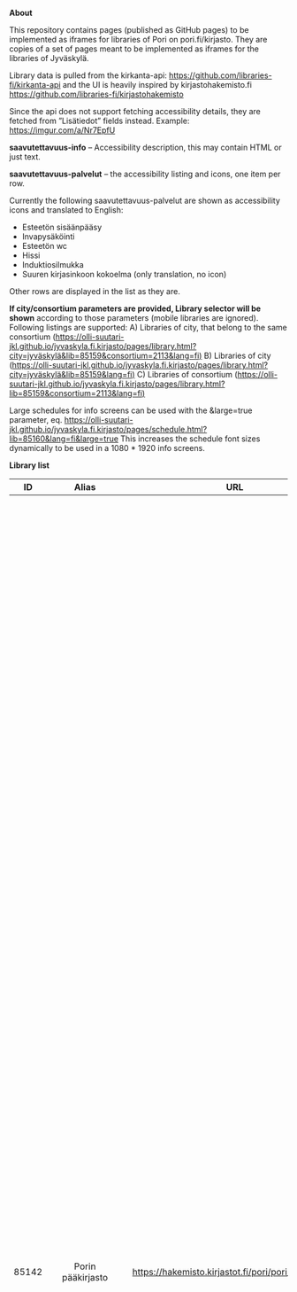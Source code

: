 **About**

This repository contains pages (published as GitHub pages) to be implemented as iframes for libraries of Pori on pori.fi/kirjasto. They are copies of a set of pages meant to be implemented as iframes for the libraries of Jyväskylä.

Library data is pulled from the kirkanta-api: https://github.com/libraries-fi/kirkanta-api and the UI is heavily inspired by kirjastohakemisto.fi https://github.com/libraries-fi/kirjastohakemisto

Since the api does not support fetching accessibility details, they are fetched from ”Lisätiedot” fields instead. Example: https://imgur.com/a/Nr7EpfU

**saavutettavuus-info** – Accessibility description, this may contain HTML or just text. 

**saavutettavuus-palvelut** – the accessibility listing and icons, one  item per row.

Currently the following saavutettavuus-palvelut are shown as accessibility icons and translated to English:

- Esteetön sisäänpääsy
- Invapysäköinti
-  Esteetön wc
-  Hissi
-  Induktiosilmukka
-  Suuren kirjasinkoon kokoelma  (only translation, no icon)

Other rows are displayed in the list as they are.

**If city/consortium parameters are provided, Library selector will be shown** according to those parameters (mobile libraries are ignored). Following listings are supported:
A) Libraries of city, that belong to the same consortium ([https://olli-suutari-jkl.github.io/jyvaskyla.fi.kirjasto/pages/library.html?city=jyväskylä&lib=85159&consortium=2113&lang=fi)](https://olli-suutari-jkl.github.io/jyvaskyla.fi.kirjasto/pages/library.html?city=jyväskylä&lib=85159&consortium=2113&lang=fi) 
B) Libraries of city ([https://olli-suutari-jkl.github.io/jyvaskyla.fi.kirjasto/pages/library.html?city=jyväskylä&lib=85159&lang=fi)](https://olli-suutari-jkl.github.io/jyvaskyla.fi.kirjasto/pages/library.html?city=jyväskylä&lib=85159&lang=fi)
C) Libraries of consortium  ([https://olli-suutari-jkl.github.io/jyvaskyla.fi.kirjasto/pages/library.html?lib=85159&consortium=2113&lang=fi)](https://olli-suutari-jkl.github.io/jyvaskyla.fi.kirjasto/pages/library.html?lib=85159&consortium=2113&lang=fi)

Large schedules for info screens can be used with the &large=true parameter, eq.
https://olli-suutari-jkl.github.io/jyvaskyla.fi.kirjasto/pages/schedule.html?lib=85160&lang=fi&large=true
This increases the schedule font sizes dynamically to be used in a 1080 * 1920 info screens.



**Library list**

| ID        	|     Alias     | URL  | On pori.fi | Iframe |
| :-------------: |:-------------:| :-----: | --------------- | --------------- |
| 85142       | Porin pääkirjasto | https://hakemisto.kirjastot.fi/pori/pori_paakirjasto | https://www.pori.fi/kirjasto/aukioloajat-ja-yhteystiedot/paakirjasto | <iframe allowfullscreen="" frameborder="0" height="2800px" src="https://patill.github.io/pori.fi.kirjasto/pages/library.html?lib=85142&lang=fi#" width="100%"></iframe> |
| 85103       | Ahlaisten kirjasto | https://hakemisto.kirjastot.fi/pori/ahlainen | https://www.pori.fi/kirjasto/aukioloajat-ja-yhteystiedot/ahlaisten-kirjasto | <iframe allowfullscreen="" frameborder="0" height="1000px" src="https://patill.github.io/pori.fi.kirjasto/pages/library.html?lib=85103&lang=fi#" width="100%"></iframe> |
| 85102       | Keskussairaalan kirjasto | https://hakemisto.kirjastot.fi/pori/keskussairaala | https://www.pori.fi/kirjasto/aukioloajat-ja-yhteystiedot/keskussairaalan-kirjasto | <iframe allowfullscreen="" frameborder="0" height="2000px" src="https://patill.github.io/pori.fi.kirjasto/pages/library.html?lib=85102&lang=fi#" width="100%"></iframe> |
| 86148      | Kirjastoauto | https://hakemisto.kirjastot.fi/pori/porinkirjastoauto-5832b | https://www.pori.fi/kirjasto/kirjastoauto | <iframe allowfullscreen="" frameborder="0" height="2000px" src="https://patill.github.io/pori.fi.kirjasto/pages/library.html?lib=86148&lang=fi#" width="100%"></iframe> |
| 85531       | Käppärän kirjasto | https://hakemisto.kirjastot.fi/pori/kappara | https://www.pori.fi/kirjasto/aukioloajat-ja-yhteystiedot/kapparan-kirjasto  | <iframe allowfullscreen="" frameborder="0" height="1000px" src="https://patill.github.io/pori.fi.kirjasto/pages/library.html?lib=85531&lang=fi#" width="100%"></iframe> |
| 86326       | Lavian kirjasto | https://hakemisto.kirjastot.fi/pori/lavia | https://www.pori.fi/kirjasto/aukioloajat-ja-yhteystiedot/lavian-kirjasto | <iframe allowfullscreen="" frameborder="0" height="1000px" src="https://patill.github.io/pori.fi.kirjasto/pages/library.html?lib=86326&lang=fi#" width="100%"></iframe> |
| 86520      | Nakkilan kirjasto | https://hakemisto.kirjastot.fi/nakkila/nakkilan-kirjasto | https://www.pori.fi/kirjasto/aukioloajat-ja-yhteystiedot/nakkilan-kirjasto | <iframe allowfullscreen="" frameborder="0" height="2000px" src="https://patill.github.io/pori.fi.kirjasto/pages/library.html?lib=86520&lang=fi#" width="100%"></iframe> |
| 85920      | Noormarkun kirjasto | https://hakemisto.kirjastot.fi/pori/noormarkku | https://www.pori.fi/kirjasto/aukioloajat-ja-yhteystiedot/noormarkun-kirjasto | <iframe allowfullscreen="" frameborder="0" height="1000px" src="https://patill.github.io/pori.fi.kirjasto/pages/library.html?lib=85920&lang=fi#" width="100%"></iframe> |
| 85530      | Pihlavan kirjasto | https://hakemisto.kirjastot.fi/pori/pihlava | https://www.pori.fi/kirjasto/aukioloajat-ja-yhteystiedot/pihlavan-kirjasto | <iframe allowfullscreen="" frameborder="0" height="2000px" src="https://patill.github.io/pori.fi.kirjasto/pages/library.html?lib=85530&lang=fi#" width="100%"></iframe> |
| 86463      | Puuvillan kirjasto | https://hakemisto.kirjastot.fi/pori/puuvillan-kirjasto | https://www.pori.fi/kirjasto/aukioloajat-ja-yhteystiedot/puuvillan-kirjasto | <iframe allowfullscreen="" frameborder="0" height="2000px" src="https://patill.github.io/pori.fi.kirjasto/pages/library.html?lib=86463&lang=fi#" width="100%"></iframe> |
| 85032      | Reposaaren kirjasto | https://hakemisto.kirjastot.fi/pori/reposaari | https://www.pori.fi/kirjasto/aukioloajat-ja-yhteystiedot/reposaaren-kirjasto | <iframe allowfullscreen="" frameborder="0" height="2000px" src="https://patill.github.io/pori.fi.kirjasto/pages/library.html?lib=85032&lang=fi#" width="100%"></iframe> |
| 85243      | Ruosniemen kirjasto | https://hakemisto.kirjastot.fi/pori/ruosniemi | https://www.pori.fi/kirjasto/aukioloajat-ja-yhteystiedot | <iframe allowfullscreen="" frameborder="0" height="2000px" src="https://patill.github.io/pori.fi.kirjasto/pages/library.html?lib=85243&lang=fi#" width="100%"></iframe> |
| 85926      | Sampolan kirjasto | https://hakemisto.kirjastot.fi/pori/sampola_pori | https://www.pori.fi/kirjasto/aukioloajat-ja-yhteystiedot/sampolan-kirjasto | <iframe allowfullscreen="" frameborder="0" height="2000px" src="https://patill.github.io/pori.fi.kirjasto/pages/library.html?lib=85926&lang=fi#" width="100%"></iframe> |



**Limitations:**  

- Iframes must open links in new tab
- No JS is allowed on pori.fi, thus dynamically resizing the frames becomes a bit difficult (eg. https://www.willmaster.com/library/tutorials/auto-resize-iframe-when-content-size-changes.php)



**TO DO**

- Cleanup css
- Naming conventions, code standards
- Other improvments